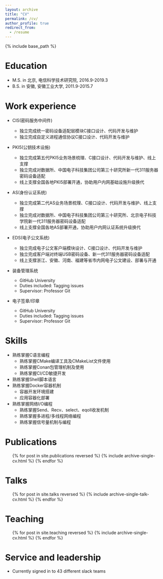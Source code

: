 ```yaml
---
layout: archive
title: "CV"
permalink: /cv/
author_profile: true
redirect_from:
  - /resume
---
```


{% include base_path %}

Education
======
* M.S. in 北京, 电信科学技术研究院, 2016.9-2019.3
* B.S. in 安徽, 安徽工业大学, 2011.9-2015.7

Work experience
======
* CIS(密码服务中间件)
  * 独立完成统一密码设备适配层模块C接口设计、代码开发与维护
  * 独立完成自定义进程通信协议C接口设计、代码开发与维护
    
* PKI5(公钥技术设施)
  * 独立完成第五代PKI5业务场景梳理、C接口设计、代码开发与维护、线上支撑
  * 独立完成对数据所、中国电子科技集团公司第三十研究所新一代311服务器密码设备适配
  * 线上支撑全国各地PKI5部署开通，协助用户内网基础设施升级换代

* AS(身份认证系统)
  * 独立完成第二代AS业务场景梳理、C接口设计、代码开发与维护、线上支撑
  * 独立完成对数据所、中国电子科技集团公司第三十研究所、北京电子科技学院新一代311服务器密码设备适配
  * 线上支撑全国各地AS部署开通，协助用户内网认证系统升级换代

* EDS(电子公文系统)
  * 独立完成电子公文客户端模块设计、C接口设计、代码开发与维护
  * 独立完成客户端对终端USB密码设备、新一代311服务器密码设备适配
  * 线上支撑浙江、安徽、河南、福建等省市内网电子公文建设、部署与开通
 
* 装备管理系统
  * GitHub University
  * Duties included: Tagging issues
  * Supervisor: Professor Git

* 电子签章/印章
  * GitHub University
  * Duties included: Tagging issues
  * Supervisor: Professor Git
  
Skills
======
* 熟练掌握C语言编程
  * 熟练掌握CMake编译工具及CMakeList文件使用
  * 熟练掌握Conan包管理机制及使用
  * 熟练掌握CI/CD敏捷开发
* 熟练掌握Shell脚本语言
* 熟练掌握Docker容器机制
  * 容器开发环境搭建
  * 应用容器化部署 
* 熟练掌握网络I/O编程
  * 熟练掌握Send、Recv、select、eqoll收发机制
  * 熟练掌握多进程/多线程网络编程
  * 熟练掌握信号量机制与编程

Publications
======
  <ul>{% for post in site.publications reversed %}
    {% include archive-single-cv.html %}
  {% endfor %}</ul>
  
Talks
======
  <ul>{% for post in site.talks reversed %}
    {% include archive-single-talk-cv.html  %}
  {% endfor %}</ul>
  
Teaching
======
  <ul>{% for post in site.teaching reversed %}
    {% include archive-single-cv.html %}
  {% endfor %}</ul>
  
Service and leadership
======
* Currently signed in to 43 different slack teams
